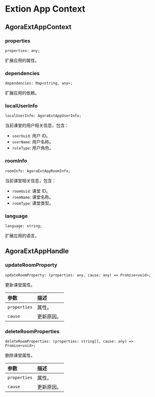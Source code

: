 # Extion App Context

## AgoraExtAppContext

### properties

```JavaScipt
properties: any;
```

扩展应用的属性。

### dependencies

```JavaScipt
dependencies: Map<string, any>;
```

扩展应用的依赖。

### localUserInfo

```JavaScipt
localUserInfo: AgoraExtAppUserInfo;
```

当前课堂的用户相关信息，包含：

- `userUuid`: 用户 ID。
- `userName`: 用户名称。
- `roleType`: 用户角色。

### roomInfo

```JavaScipt
roomInfo: AgoraExtAppRoomInfo;
```

当前课堂相关信息，包含：

- `roomUuid`: 课堂 ID。
- `roomName`: 课堂名称。
- `roomType`: 课堂类型。

### language

```JavaScipt
language: string;
```

扩展应用的语言。

## AgoraExtAppHandle

### updateRoomProperty

```TypeScipt
updateRoomProperty: (properties: any, cause: any) => Promise<void>;
```

更新课堂属性。

| 参数         | 描述       |
| :----------- | :--------- |
| `properties` | 属性。     |
| `cause`      | 更新原因。 |

### deleteRoomProperties

```JavaScipt
deleteRoomProperties: (properties: string[], cause: any) => Promise<void>;
```

删除课堂属性。

| 参数         | 描述       |
| :----------- | :--------- |
| `properties` | 属性。     |
| `cause`      | 更新原因。 |